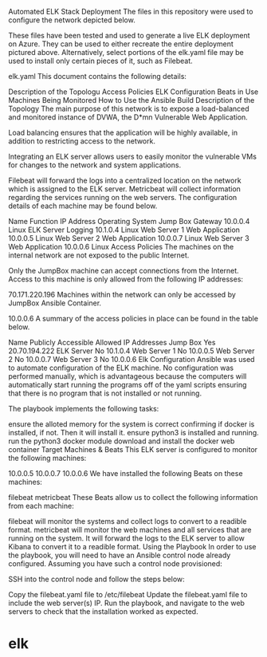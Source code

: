 Automated ELK Stack Deployment
The files in this repository were used to configure the network depicted below.


These files have been tested and used to generate a live ELK deployment on Azure. They can be used to either recreate the entire deployment pictured above. Alternatively, select portions of the elk.yaml file may be used to install only certain pieces of it, such as Filebeat.


elk.yaml
This document contains the following details:


Description of the Topologu
Access Policies
ELK Configuration
Beats in Use
Machines Being Monitored
How to Use the Ansible Build
Description of the Topology
The main purpose of this network is to expose a load-balanced and monitored instance of DVWA, the D*mn Vulnerable Web Application.


Load balancing ensures that the application will be highly available, in addition to restricting access to the network.


Integrating an ELK server allows users to easily monitor the vulnerable VMs for changes to the network and system applications.


Filebeat will forward the logs into a centralized location on the network which is assigned to the ELK server.
Metricbeat will collect information regarding the services running on the web servers.
The configuration details of each machine may be found below.


Name                Function                 IP Address       Operating System
Jump Box            Gateway                  10.0.0.4        	Linux
ELK Server          Logging                  10.1.0.4        	Linux
Web Server 1        Web Application          10.0.0.5        	Linux
Web Server 2        Web Application          10.0.0.7        	Linux
Web Server 3        Web Application          10.0.0.6        	Linux
Access Policies
The machines on the internal network are not exposed to the public Internet.


Only the JumpBox machine can accept connections from the Internet. Access to this machine is only allowed from the following IP addresses:


70.171.220.196
Machines within the network can only be accessed by JumpBox Ansible Container.


10.0.0.6
A summary of the access policies in place can be found in the table below.


Name          		  Publicly Accessible        	              Allowed IP Addresses
Jump Box          		  Yes                                   20.70.194.222
ELK Server        		  No        	                          10.1.0.4
Web Server 1      		  No        	                          10.0.0.5
Web Server 2      		  No                                    10.0.0.7
Web Server 3      		  No        	                          10.0.0.6
Elk Configuration
Ansible was used to automate configuration of the ELK machine. No configuration was performed manually, which is advantageous because the computers will automatically start running the programs off of the yaml scripts ensuring that there is no program that is not installed or not running.


The playbook implements the following tasks:


ensure the alloted memory for the system is correct
confirming if docker is installed, if not. Then it will install it.
ensure python3 is installed and running.
run the python3 docker module
download and install the docker web container
Target Machines & Beats
This ELK server is configured to monitor the following machines:


10.0.0.5
10.0.0.7
10.0.0.6
We have installed the following Beats on these machines:


filebeat
metricbeat
These Beats allow us to collect the following information from each machine:


filebeat will monitor the systems and collect logs to convert to a readible format.
metricbeat will monitor the web machines and all services that are running on the system. It will forward the logs to the ELK server to allow Kibana to convert it to a readible format.
Using the Playbook
In order to use the playbook, you will need to have an Ansible control node already configured. Assuming you have such a control node provisioned:


SSH into the control node and follow the steps below:


Copy the filebeat.yaml file to /etc/filebeat
Update the filebeat.yaml file to include the web server(s) IP.
Run the playbook, and navigate to the web servers to check that the installation worked as expected.
# elk
